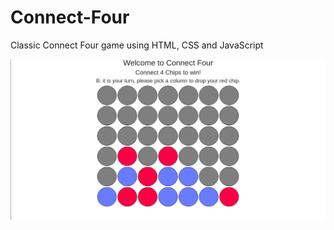 # Connect-Four
Classic Connect Four game using HTML, CSS and JavaScript

![alt text](https://github.com/shivang98/Connect-Four/blob/master/img1.png)
